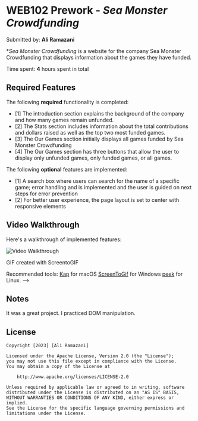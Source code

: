 # WEB102 Prework - _Sea Monster Crowdfunding_

Submitted by: **Ali Ramazani**

\*_Sea Monster Crowdfunding_ is a website for the company Sea Monster Crowdfunding that displays information about the games they have funded.

Time spent: **4** hours spent in total

## Required Features

The following **required** functionality is completed:

- [1] The introduction section explains the background of the company and how many games remain unfunded.
- [2] The Stats section includes information about the total contributions and dollars raised as well as the top two most funded games.
- [3] The Our Games section initially displays all games funded by Sea Monster Crowdfunding
- [4] The Our Games section has three buttons that allow the user to display only unfunded games, only funded games, or all games.

The following **optional** features are implemented:

- [1] A search box where users can search for the name of a specific game; error handling and is implemented and the user is guided on next steps for error prevention
- [2] For better user experience, the page layout is set to center with responsive elements

## Video Walkthrough

Here's a walkthrough of implemented features:

<img src='assets\sea-monster-crowdfunding-demo.gif' title='Video Walkthrough' width='' alt='Video Walkthrough' />


GIF created with ScreentoGIF

Recommended tools:
[Kap](https://getkap.co/) for macOS
[ScreenToGif](https://www.screentogif.com/) for Windows
[peek](https://github.com/phw/peek) for Linux. -->

## Notes

It was a great project. I practiced DOM manipulation.

## License

    Copyright [2023] [Ali Ramazani]

    Licensed under the Apache License, Version 2.0 (the "License");
    you may not use this file except in compliance with the License.
    You may obtain a copy of the License at

        http://www.apache.org/licenses/LICENSE-2.0

    Unless required by applicable law or agreed to in writing, software
    distributed under the License is distributed on an "AS IS" BASIS,
    WITHOUT WARRANTIES OR CONDITIONS OF ANY KIND, either express or implied.
    See the License for the specific language governing permissions and
    limitations under the License.
